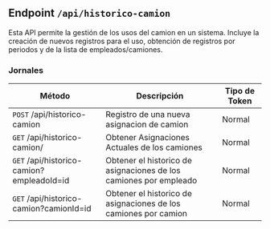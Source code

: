 ## Endpoint `/api/historico-camion`

Esta API permite la gestión de los usos del camion en un sistema. Incluye la creación de nuevos registros para el uso, obtención de registros por periodos y de la lista de empleados/camiones.

### Jornales

| Método                                    | Descripción                                                       | Tipo de Token |
| ----------------------------------------- | ----------------------------------------------------------------- | ------------- |
| `POST` /api/historico-camion              | Registro de una nueva asignacion de camion                        | Normal        |
| `GET` /api/historico-camion/              | Obtener Asignaciones Actuales de los camiones                     | Normal        |
| `GET` /api/historico-camion?empleadoId=id | Obtener el historico de asignaciones de los camiones por empleado | Normal        |
| `GET` /api/historico-camion?camionId=id   | Obtener el historico de asignaciones de los camiones por camion   | Normal        |
